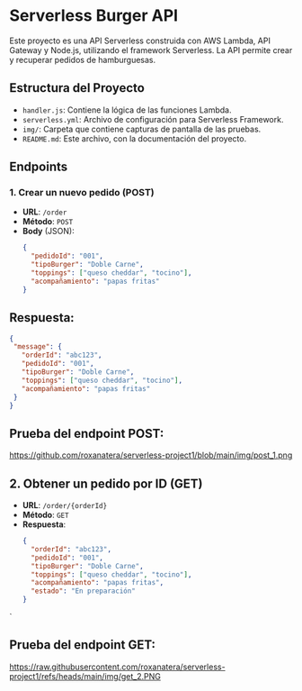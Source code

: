 # Serverless Burger API

Este proyecto es una API Serverless construida con AWS Lambda, API Gateway y Node.js, utilizando el framework Serverless. La API permite crear y recuperar pedidos de hamburguesas.

## Estructura del Proyecto

- `handler.js`: Contiene la lógica de las funciones Lambda.
- `serverless.yml`: Archivo de configuración para Serverless Framework.
- `img/`: Carpeta que contiene capturas de pantalla de las pruebas.
- `README.md`: Este archivo, con la documentación del proyecto.

## Endpoints

### 1. Crear un nuevo pedido (POST)

- **URL**: `/order`
- **Método**: `POST`
- **Body** (JSON):
  ```json
  {
    "pedidoId": "001",
    "tipoBurger": "Doble Carne",
    "toppings": ["queso cheddar", "tocino"],
    "acompañamiento": "papas fritas"
  }
## Respuesta:
 ```json
{
  "message": {
    "orderId": "abc123",
    "pedidoId": "001",
    "tipoBurger": "Doble Carne",
    "toppings": ["queso cheddar", "tocino"],
    "acompañamiento": "papas fritas"
  }
}
```
## Prueba del endpoint POST:
https://github.com/roxanatera/serverless-project1/blob/main/img/post_1.png


## 2. Obtener un pedido por ID (GET)

- **URL**: `/order/{orderId}`
- **Método**: `GET`
- **Respuesta**:
  ```json
  {
    "orderId": "abc123",
    "pedidoId": "001",
    "tipoBurger": "Doble Carne",
    "toppings": ["queso cheddar", "tocino"],
    "acompañamiento": "papas fritas",
    "estado": "En preparación"
  }
`
## Prueba del endpoint GET:
https://raw.githubusercontent.com/roxanatera/serverless-project1/refs/heads/main/img/get_2.PNG